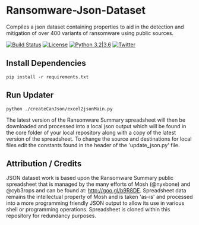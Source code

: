 
# Ransomware-Json-Dataset
Compiles a json dataset containing properties to aid in the detection and mitigation of over 400 variants of ransomware using public sources.

[![Build Status](https://travis-ci.org/codingo/Ransomware-Json-Dataset.svg?branch=master)](https://travis-ci.org/codingo/Ransomware-Json-Dataset)
[![License](https://img.shields.io/badge/license-GPL3-_red.svg)](https://www.gnu.org/licenses/gpl-3.0.en.html)
[![Python 3.2|3.6](https://img.shields.io/badge/python-3.2|3.6-green.svg)](https://www.python.org/)
[![Twitter](https://img.shields.io/badge/twitter-@codingo__-blue.svg)](https://twitter.com/codingo_)


## Install Dependencies
```
pip install -r requirements.txt
```
## Run Updater
```
python ./createCanJson/excel2jsonMain.py
```

The latest version of the Ransomware Summary spreadsheet will then be downloaded and processed into a local json output which will be found in the core folder of your local repository along with a copy of the latest version of the spreadsheet. To change the source and destinations for local files edit the constants found in the header of the 'update_json.py' file.

## Attribution / Credits
JSON dataset work is based upon the Ransomware Summary public spreadsheet that is managed by the many efforts of Mosh (@nyxbone) and @cyb3rops and can be found at: http://goo.gl/b9R8DE. Spreadsheet data remains the intellectual property of Mosh and is taken 'as-is' and processed into a more programming friendly JSON output to allow its use in various shell or programming operations. Spreadsheet is cloned within this repository for redundancy purposes.
